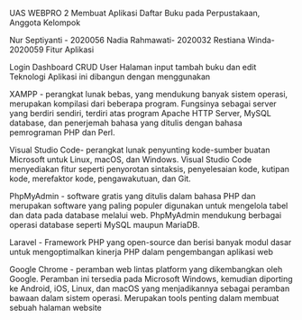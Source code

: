 UAS WEBPRO 2 Membuat Aplikasi  Daftar Buku pada Perpustakaan, Anggota Kelompok

Nur Septiyanti - 2020056
Nadia Rahmawati- 2020032
Restiana Winda- 2020059
Fitur Aplikasi

Login
Dashboard
CRUD User
Halaman input tambah buku dan edit
Teknologi Aplikasi ini dibangun dengan menggunakan


XAMPP -  perangkat lunak bebas, yang mendukung banyak sistem operasi, merupakan kompilasi dari beberapa program. Fungsinya sebagai server yang berdiri sendiri, terdiri atas program Apache HTTP Server, MySQL database, dan penerjemah bahasa yang ditulis dengan bahasa pemrograman PHP dan Perl.

Visual Studio Code- perangkat lunak penyunting kode-sumber buatan Microsoft untuk Linux, macOS, dan Windows. Visual Studio Code menyediakan fitur seperti penyorotan sintaksis, penyelesaian kode, kutipan kode, merefaktor kode, pengawakutuan, dan Git. 


PhpMyAdmin - software gratis yang ditulis dalam bahasa PHP dan merupakan software yang paling populer digunakan untuk mengelola tabel dan data pada database melalui web. PhpMyAdmin mendukung berbagai operasi database seperti MySQL maupun MariaDB.

Laravel - Framework PHP yang open-source dan berisi banyak modul dasar untuk mengoptimalkan kinerja PHP dalam pengembangan aplikasi web

Google Chrome - peramban web lintas platform yang dikembangkan oleh Google. Peramban ini tersedia pada Microsoft Windows, kemudian diporting ke Android, iOS, Linux, dan macOS yang menjadikannya sebagai peramban bawaan dalam sistem operasi. Merupakan tools penting dalam membuat sebuah halaman website
